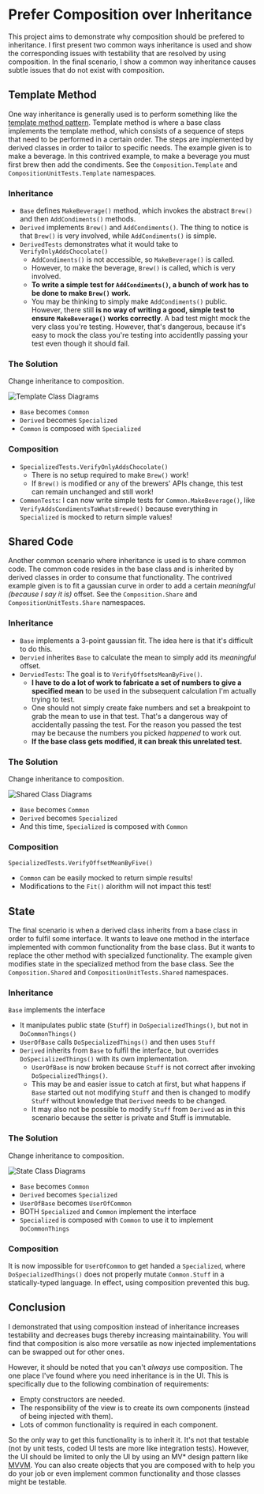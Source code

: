 # Prefer Composition over Inheritance
This project aims to demonstrate why composition should be prefered to inheritance. I first present two common ways inheritance is used and show the corresponding issues with testability that are resolved by using composition. In the final scenario, I show a common way inheritance causes subtle issues that do not exist with composition.
## Template Method
One way inheritance is generally used is to perform something like the [template method pattern](https://en.wikipedia.org/wiki/Template_method_pattern). Template method is where a base class implements the template method, which consists of a sequence of steps that need to be performed in a certain order. The steps are implemented by derived classes in order to tailor to specific needs. The example given is to make a beverage. In this contrived example, to make a beverage you must first brew then add the condiments. See the `Composition.Template` and `CompositionUnitTests.Template` namespaces.
### Inheritance
* `Base` defines `MakeBeverage()` method, which invokes the abstract `Brew()` and then `AddCondiments()` methods.
* `Derived` implements `Brew()` and `AddCondiments()`. The thing to notice is that `Brew()` is very involved, while `AddCondiments()` is simple.
* `DerivedTests` demonstrates what it would take to `VerifyOnlyAddsChocolate()`
  * `AddCondiments()` is not accessible, so `MakeBeverage()` is called.
  * However, to make the beverage, `Brew()` is called, which is very involved.
  * **To write a simple test for `AddCondiments()`, a bunch of work has to be done to make `Brew()` work.**
  * You may be thinking to simply make `AddCondiments()` public. However, there still **is no way of writing a good, simple test to ensure `MakeBeverage()` works correctly**. A bad test might mock the very class you're testing. However, that's dangerous, because it's easy to mock the class you're testing into accidentlly passing your test even though it should fail.
### The Solution
Change inheritance to composition.

![Template Class Diagrams](./Template_Class_Diagram.svg "Template Class Diagrams")
* `Base` becomes `Common`
* `Derived` becomes `Specialized`
* `Common` is composed with `Specialized`
### Composition
* `SpecializedTests.VerifyOnlyAddsChocolate()`
  * There is no setup required to make `Brew()` work!
  * If `Brew()` is modified or any of the brewers' APIs change, this test can remain unchanged and still work!
* `CommonTests`: I can now write simple tests for `Common.MakeBeverage()`, like `VerifyAddsCondimentsToWhatsBrewed()` because everything in `Specialized` is mocked to return simple values!
## Shared Code
Another common scenario where inheritance is used is to share common code. The common code resides in the base class and is inherited by derived classes in order to consume that functionality. The contrived example given is to fit a gaussian curve in order to add a certain *meaningful (because I say it is)* offset. See the `Composition.Share` and `CompositionUnitTests.Share` namespaces.
### Inheritance
* `Base` implements a 3-point gaussian fit. The idea here is that it's difficult to do this.
* `Dervied` inherites `Base` to calculate the mean to simply add its *meaningful* offset.
* `DerviedTests`: The goal is to `VerifyOffsetsMeanByFive()`.
  * **I have to do a lot of work to fabricate a set of numbers to give a specified mean** to be used in the subsequent calculation I'm actually trying to test.
  * One should not simply create fake numbers and set a breakpoint to grab the mean to use in that test. That's a dangerous way of accidentally passing the test. For the reason you passed the test may be because the numbers you picked *happened* to work out.
  * **If the base class gets modified, it can break this unrelated test.**
### The Solution
Change inheritance to composition.

![Shared Class Diagrams](./Shared_Class_Diagram.svg "Shared Class Diagrams")
* `Base` becomes `Common`
* `Derived` becomes `Specialized`
* And this time, `Specialized` is composed with `Common`
### Composition
`SpecializedTests.VerifyOffsetMeanByFive()`
* `Common` can be easily mocked to return simple results!
* Modifications to the `Fit()` alorithm will not impact this test!
## State
The final scenario is when a derived class inherits from a base class in order to fulfil some interface. It wants to leave one method in the interface implemented with common functionality from the base class. But it wants to replace the other method with specialized functionality. The example given modifies state in the specialized method from the base class. See the `Composition.Shared` and `CompositionUnitTests.Shared` namespaces.
### Inheritance
`Base` implements the interface
* It manipulates public state (`Stuff`) in `DoSpecializedThings()`, but not in `DoCommonThings()`
* `UserOfBase` calls `DoSpecializedThings()` and then uses `Stuff`
* `Derived` inherits from `Base` to fulfil the interface, but overrides `DoSpecializedThings()` with its own implementation.
    * `UserOfBase` is now broken because `Stuff` is not correct after invoking `DoSpecializedThings()`.
    * This may be and easier issue to catch at first, but what happens if `Base` started out not modifying `Stuff` and then is changed to modify `Stuff` without knowledge that `Derived` needs to be changed.
    * It may also not be possible to modify `Stuff` from `Derived` as in this scenario because the setter is private and Stuff is immutable.
### The Solution
Change inheritance to composition.

![State Class Diagrams](./State_Class_Diagram.svg "State Class Diagrams")
* `Base` becomes `Common`
* `Derived` becomes `Specialized`
* `UserOfBase` becomes `UserOfCommon`
* BOTH `Specialized` and `Common` implement the interface
* `Specialized` is composed with `Common` to use it to implement `DoCommonThings`
### Composition
It is now impossible for `UserOfCommon` to get handed a `Specialized`, where `DoSpecializedThings()` does not properly mutate `Common.Stuff` in a statically-typed language. In effect, using composition prevented this bug.
## Conclusion
I demonstrated that using composition instead of inheritance increases testability and decreases bugs thereby increasing maintainability. You will find that composition is also more versatile as now injected implementations can be swapped out for other ones. 

However, it should be noted that you can't *always* use composition. The one place I've found where you need inheritance is in the UI. This is specifically due to the following combination of requirements:
* Empty constructors are needed.
* The responsibility of the view is to create its own components (instead of being injected with them).
* Lots of common functionality is required in each component.

So the only way to get this functionality is to inherit it. It's not that testable (not by unit tests, coded UI tests are more like integration tests). However, the UI should be limited to only the UI by using an MV* design pattern like [MVVM](https://msdn.microsoft.com/en-us/library/hh848246.aspx). You can also create objects that you are composed with to help you do your job or even implement common functionality and those classes might be testable.